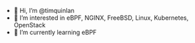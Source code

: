 - 👋 Hi, I’m @timquinlan
- 👀 I’m interested in eBPF, NGINX, FreeBSD, Linux, Kubernetes, OpenStack
- 🌱 I’m currently learning eBPF


<!---
timquinlan/timquinlan is a ✨ special ✨ repository because its `README.md` (this file) appears on your GitHub profile.
You can click the Preview link to take a look at your changes.
--->

